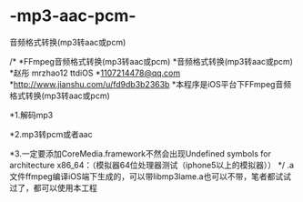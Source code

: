 # -mp3-aac-pcm-
音频格式转换(mp3转aac或pcm)

/*
 *FFmpeg音频格式转换(mp3转aac或pcm)
 *音频格式转换(mp3转aac或pcm)
 *赵彤 mrzhao12  ttdiOS
 *1107214478@qq.com
 *http://www.jianshu.com/u/fd9db3b2363b
 *本程序是iOS平台下FFmpeg音频格式转换(mp3转aac或pcm)
 
 *1.解码mp3

*2.mp3转pcm或者aac
 
 *3.一定要添加CoreMedia.framework不然会出现Undefined symbols for architecture x86_64：（模拟器64位处理器测试（iphone5以上的模拟器））
 */
.a文件ffmpeg编译iOS端下生成的，可以带libmp3lame.a也可以不带，笔者都试试过了，都可以使用本工程
